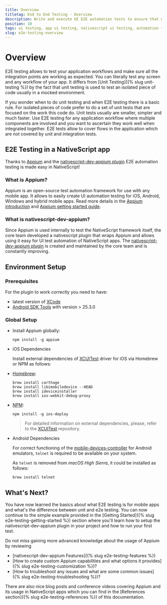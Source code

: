 ```yaml
---
title: Overview
titletag: End to End Testing - Overview
description: Write and execute UI E2E automation tests to ensure that newly added features are working correctly and no regressions are introduced in the mobile app.
position: 10
tags: ui testing, app ui testing, nativescript ui testing, automation testing, app automation testing, nativescript automation testing, appium, ui test automation, e2e testing
slug: e2e-testing-overview
---
```


# Overview

E2E testing allows to test your application workflows and make sure all the integration points are working as expected. You can literally test any screen and any workflow of your app. It differs from [Unit Testing]({% slug unit-testing %}) by the fact that unit testing is used to test an isolated piece of code usually in a mocked environment.

If you wonder when to do unit testing and when E2E testing there is a basic rule. For isolated pieces of code prefer to do a set of unit tests that are focused on the work this code do. Unit tests usually are smaller, simpler and much faster. Use E2E testing for any application workflow where multiple components are involved and you want to ascertain they work well when integrated together. E2E tests allow to cover flows in the application which are not covered by unit and integration tests.

## E2E Testing in a NativeScript app

Thanks to [Appium](http://appium.io/) and the [nativescript-dev-appium plugin](https://github.com/NativeScript/nativescript-dev-appium) E2E automation testing is made easy in NativeScript!

### What is Appium?

Appium is an open-source test automation framework for use with any mobile app. It allows to easily create UI automation testing for iOS, Android, Windows and hybrid mobile apps.
Read more details in the [Appium introduction](http://appium.io/docs/en/about-appium/intro/) and [Appium getting started guide](http://appium.io/docs/en/about-appium/getting-started/).

### What is nativescript-dev-appium?

Since Appium is used internally to test the NativeScript framework itself, the core team developed a nativescript plugin that wraps Appium and allows using it easy for UI test automation of NativeScript apps. The [nativescript-dev-appium plugin](https://github.com/NativeScript/nativescript-dev-appium) is created and maintained by the core team and is constantly improving.

## Environment Setup

### Prerequisites

For the plugin to work correctly you need to have:

* latest version of [XCode](https://developer.apple.com/library/archive/releasenotes/DeveloperTools/RN-Xcode/Chapters/Introduction.html)
* [Android SDK Tools](https://developer.android.com/studio/releases/sdk-tools.html) with version > 25.3.0

### Global Setup

* Install Appium globally:

  ``` Shell
  npm install -g appium
  ```

* iOS Dependencies

  Install external dependencies of [XCUITest](https://github.com/appium/appium-xcuitest-driver/blob/master/README.md#external-dependencies) driver for iOS via Homebrew or NPM as follows:

* [Homebrew](https://brew.sh):

  ``` Shell
  brew install carthage
  brew install libimobiledevice --HEAD
  brew install ideviceinstaller
  brew install ios-webkit-debug-proxy
  ```

* [NPM](https://www.npmjs.com/):

  ``` Shell
  npm install -g ios-deploy
  ```

  > For detailed information on external dependencies, please, refer to the [XCUITest](https://github.com/appium/appium-xcuitest-driver/blob/master/README.md#external-dependencies) repository.

* Android Dependencies

  For correct functioning of the [mobile-devices-controller](https://github.com/NativeScript/mobile-devices-controller) for Android emulators, `telnet` is required to be available on your system.

  As `telnet` is removed from *macOS High Sierra*, it could be installed as follows:

  ``` Shell
  brew install telnet
  ```

## What's Next?

You have now learned the basics about what E2E testing is for mobile apps and what's the difference between unit and e2e testing. You can now continue to the simple example provided in the [Getting Started]({% slug e2e-testing-getting-started %}) section where you'll learn how to setup the nativescript-dev-appium plugin in your project and how to run your first test.

Do not miss gaining more advanced knowledge about the usage of Appium by reviewing

* [nativescript-dev-appium Features]({% slug e2e-testing-features %})
* [How to create custom Appium capabilities and what options it provides]({% slug e2e-testing-customization %})?
* [How to troubleshoot any issues and what are some common issues]({% slug e2e-testing-troubleshooting %})?

There are also nice blog posts and conference videos covering Appium and its usage in NativeScript apps which you can find in the [References section]({% slug e2e-testing-references %}) of this documentation.
